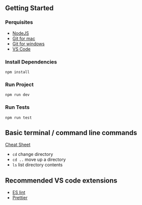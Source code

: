 ## Getting Started

### Perquisites

* [NodeJS](https://nodejs.org/en/)
* [Git for mac](https://git-scm.com/download/mac)
* [Git for windows](https://gitforwindows.org/)
* [VS Code](https://code.visualstudio.com/)

### Install Dependencies

`npm install`

### Run Project

`npm run dev`

### Run Tests

`npm run test`

## Basic terminal / command line commands 

[Cheat Sheet](https://www.git-tower.com/blog/command-line-cheat-sheet/)

* `cd` change directory
* `cd ..` move up a directory
* `ls` list directory contents

## Recommended VS code extensions

* [ES lint](https://marketplace.visualstudio.com/items?itemName=dbaeumer.vscode-eslint)
* [Prettier](https://marketplace.visualstudio.com/items?itemName=esbenp.prettier-vscode)

